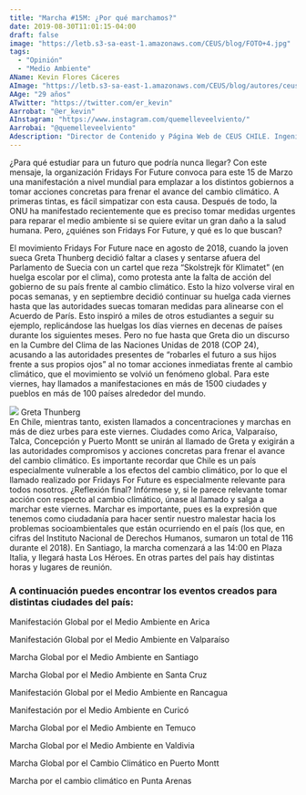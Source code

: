 ```yaml
---
title: "Marcha #15M: ¿Por qué marchamos?"
date: 2019-08-30T11:01:15-04:00
draft: false
image: "https://letb.s3-sa-east-1.amazonaws.com/CEUS/blog/FOTO+4.jpg"
tags:
  - "Opinión"
  - "Medio Ambiente"
AName: Kevin Flores Cáceres
AImage: "https://letb.s3-sa-east-1.amazonaws.com/CEUS/blog/autores/ceus_KFlores.jpg"
AAge: "29 años"
ATwitter: "https://twitter.com/er_kevin"
Aarrobat: "@er_kevin"
AInstagram: "https://www.instagram.com/quemelleveelviento/"
Aarrobai: "@quemelleveelviento"
Adescription: "Director de Contenido y Página Web de CEUS CHILE. Ingeniero civil de minas de profesión, interesado en la sustentabilidad en la minería y otros temas."
---
```

¿Para qué estudiar para un futuro que podría nunca llegar? Con este mensaje, la organización Fridays For Future convoca para este 15 de Marzo una manifestación a nivel mundial para emplazar a los distintos gobiernos a tomar acciones concretas para frenar el avance del cambio climático. A primeras tintas, es fácil simpatizar con esta causa. Después de todo, la ONU ha manifestado recientemente que es preciso tomar medidas urgentes para reparar el medio ambiente si se quiere evitar un gran daño a la salud humana. Pero, ¿quiénes son Fridays For Future, y qué es lo que buscan?

El movimiento Fridays For Future nace en agosto de 2018, cuando la joven sueca Greta Thunberg decidió faltar a clases y sentarse afuera del Parlamento de Suecia con un cartel que reza “Skolstrejk för Klimatet” (en huelga escolar por el clima), como protesta ante la falta de acción del gobierno de su país frente al cambio climático. Esto la hizo volverse viral en pocas semanas, y en septiembre decidió continuar su huelga cada viernes hasta que las autoridades suecas tomaran medidas para alinearse con el Acuerdo de París. Esto inspiró a miles de otros estudiantes a seguir su ejemplo, replicándose las huelgas los días viernes en decenas de países durante los siguientes meses. Pero no fue hasta que Greta dio un discurso en la Cumbre del Clima de las Naciones Unidas de 2018 (COP 24), acusando a las autoridades presentes de “robarles el futuro a sus hijos frente a sus propios ojos” al no tomar acciones inmediatas frente al cambio climático, que el movimiento se volvió un fenómeno global. Para este viernes, hay llamados a manifestaciones en más de 1500 ciudades y pueblos en más de 100 países alrededor del mundo.

<div class="agregar-foto">
<img src="https://letb.s3-sa-east-1.amazonaws.com/CEUS/blog/FOTO+5.jpg" class="extra-img-blog">
<span class="pie-de-foto-extra">Greta Thunberg</span>
</div>
En Chile, mientras tanto, existen llamados a concentraciones y marchas en más de diez urbes para este viernes. Ciudades como Arica, Valparaíso, Talca, Concepción y Puerto Montt se unirán al llamado de Greta y exigirán a las autoridades compromisos y acciones concretas para frenar el avance del cambio climático. Es importante recordar que Chile es un país especialmente vulnerable a los efectos del cambio climático, por lo que el llamado realizado por Fridays For Future es especialmente relevante para todos nosotros.
¿Reflexión final? Infórmese y, si le parece relevante tomar acción con respecto al cambio climático, únase al llamado y salga a marchar este viernes. Marchar es importante, pues es la expresión que tenemos como ciudadanía para hacer sentir nuestro malestar hacia los problemas socioambientales que están ocurriendo en el país (los que, en cifras del Instituto Nacional de Derechos Humanos, sumaron un total de 116 durante el 2018). En Santiago, la marcha comenzará a las 14:00 en Plaza Italia, y llegará hasta Los Héroes. En otras partes del país hay distintas horas y lugares de reunión. 

<div class="notas-al-pie">
  <h3 class="title-notas-al-pie">A continuación puedes encontrar los eventos creados para distintas ciudades del país:</h3>
    <div class="links-wrapp">
    <p class="link-to-font">Manifestación Global por el Medio Ambiente en Arica</p>
    <p class="link-to-font">Manifestación Global por el Medio Ambiente en Valparaíso</p>
    <p class="link-to-font">Marcha Global por el Medio Ambiente en Santiago</p>
    <p class="link-to-font">Marcha Global por el Medio Ambiente en Santa Cruz</p>
    <p class="link-to-font">Manifestación Global por el Medio Ambiente en Rancagua</p>
    <p class="link-to-font">Manifestación por el Medio Ambiente en Curicó</p>
    <p class="link-to-font">Marcha Global por el Medio Ambiente en Temuco</p>
    <p class="link-to-font">Marcha Global por el Medio Ambiente en Valdivia</p>
    <p class="link-to-font">Marcha Global por el Cambio Climático en Puerto Montt</p>
    <p class="link-to-font">Marcha por el cambio climático en Punta Arenas</p>
  </div>
</div>






















